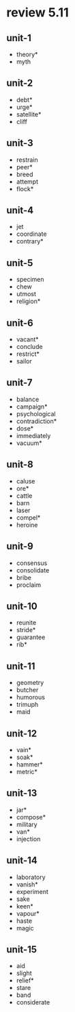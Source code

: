 # review 5.11

## unit-1

* theory*
* myth

## unit-2

* debt*
* urge*
* satellite*
* cliff

## unit-3

* restrain
* peer*
* breed
* attempt
* flock*

## unit-4

* jet
* coordinate
* contrary*

## unit-5

* specimen
* chew
* utmost
* religion*

## unit-6

* vacant*
* conclude
* restrict*
* sailor

## unit-7

* balance
* campaign*
* psychological
* contradiction*
* dose*
* immediately
* vacuum*

## unit-8

* caluse
* ore*
* cattle
* barn
* laser
* compel*
* heroine

## unit-9

* consensus
* consolidate
* bribe
* proclaim

## unit-10

* reunite
* stride*
* guarantee
* rib*

## unit-11

* geometry
* butcher
* humorous
* trimuph
* maid

## unit-12

* vain*
* soak*
* hammer*
* metric*

## unit-13

* jar*
* compose*
* military
* van*
* injection

## unit-14

* laboratory
* vanish*
* experiment
* sake
* keen*
* vapour*
* haste
* magic

## unit-15

* aid
* slight
* relief*
* stare
* band
* considerate
